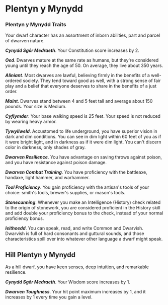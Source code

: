 # Plentyn y Mynydd

### Plentyn y Mynydd Traits

Your dwarf character has an assortment of inborn abilities, part and parcel of dwarven nature.

***Cynydd Sgôr Medraeth***. Your Constitution score increases by 2.

***Oed***. Dwarves mature at the same rate as humans, but they're considered young until they reach the age of 50. On average, they live about 350 years.

***Aliniant***. Most dwarves are lawful, believing firmly in the benefits of a well-ordered society. They tend toward good as well, with a strong sense of fair play and a belief that everyone deserves to share in the benefits of a just order.

***Maint***. Dwarves stand between 4 and 5 feet tall and average about 150 pounds. Your size is Medium.

***Cyflymder***. Your base walking speed is 25 feet. Your speed is not reduced by wearing heavy armor.

***Tywyllweld***. Accustomed to life underground, you have superior vision in dark and dim conditions. You can see in dim light within 60 feet of you as if it were bright light, and in darkness as if it were dim light. You can't discern color in darkness, only shades of gray.

***Dwarven Resilience***. You have advantage on saving throws against poison, and you have resistance against poison damage.

***Dwarven Combat Training***. You have proficiency with the battleaxe, handaxe, light hammer, and warhammer.

***Tool Proficiency***. You gain proficiency with the artisan's tools of your choice: smith's tools, brewer's supplies, or mason's tools.

***Stonecunning***. Whenever you make an Intelligence (History) check related to the origin of stonework, you are considered proficient in the History skill and add double your proficiency bonus to the check, instead of your normal proficiency bonus.

***Ieithoedd***. You can speak, read, and write Common and Dwarvish. Dwarvish is full of hard consonants and guttural sounds, and those characteristics spill over into whatever other language a dwarf might speak.

## Hill Plentyn y Mynydd

As a hill dwarf, you have keen senses, deep intuition, and remarkable resilience.

***Cynydd Sgôr Medraeth***. Your Wisdom score increases by 1.

***Dwarven Toughness***. Your hit point maximum increases by 1, and it increases by 1 every time you gain a level.